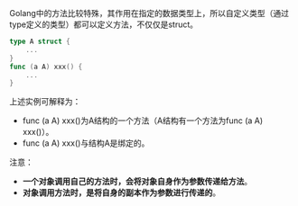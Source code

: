 Golang中的方法比较特殊，其作用在指定的数据类型上，所以自定义类型（通过type定义的类型）都可以定义方法，不仅仅是struct。

```go
type A struct {
	...
}
func (a A) xxx() {
	...
}
```

上述实例可解释为：

- func (a A) xxx()为A结构的一个方法（A结构有一个方法为func (a A) xxx()）。
- func (a A) xxx()与结构A是绑定的。

注意：

- **一个对象调用自己的方法时，会将对象自身作为参数传递给方法**。
- **对象调用方法时，是将自身的副本作为参数进行传递的**。

